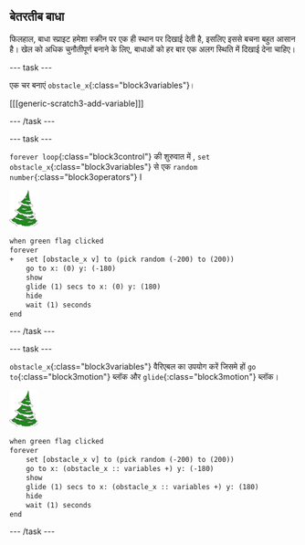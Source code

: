 ## बेतरतीब बाधा

फिलहाल, बाधा स्प्राइट हमेशा स्क्रीन पर एक ही स्थान पर दिखाई देती है, इसलिए इससे बचना बहुत आसान है। खेल को अधिक चुनौतीपूर्ण बनाने के लिए, बाधाओं को हर बार एक अलग स्थिति में दिखाई देना चाहिए।

--- task ---

एक चर बनाएं `obstacle_x`{:class="block3variables"}।

[[[generic-scratch3-add-variable]]]

--- /task ---

--- task ---

`forever loop`{:class="block3control"} की शुरुवात में , `set obstacle_x`{:class="block3variables"} से एक `random number`{:class="block3operators"} I

![बाधा स्प्राइट](images/obstacle_sprite.png)

```blocks3
when green flag clicked
forever 
+   set [obstacle_x v] to (pick random (-200) to (200))
    go to x: (0) y: (-180)
    show
    glide (1) secs to x: (0) y: (180)
    hide
    wait (1) seconds
end
```


--- /task ---

--- task ---

`obstacle_x`{:class="block3variables"} वैरिएबल का उपयोग करें जिसमे हों `go to`{:class="block3motion"} ब्लॉक और `glide`{:class="block3motion"}  ब्लॉक।

![बाधा स्प्राइट](images/obstacle_sprite.png)

```blocks3
when green flag clicked
forever 
    set [obstacle_x v] to (pick random (-200) to (200))
    go to x: (obstacle_x :: variables +) y: (-180)
    show
    glide (1) secs to x: (obstacle_x :: variables +) y: (180)
    hide
    wait (1) seconds
end
```

--- /task ---